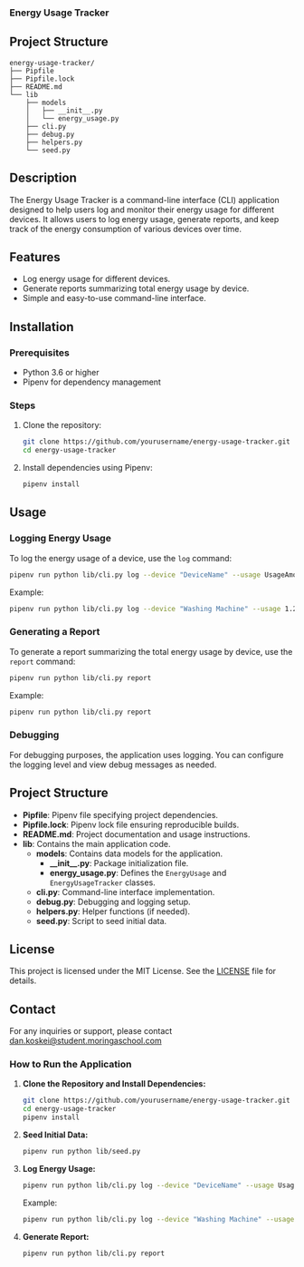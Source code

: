 ### Energy Usage Tracker

## Project Structure

```
energy-usage-tracker/
├── Pipfile
├── Pipfile.lock
├── README.md
└── lib
    ├── models
    │   ├── __init__.py
    │   └── energy_usage.py
    ├── cli.py
    ├── debug.py
    ├── helpers.py
    └── seed.py
```

## Description

The Energy Usage Tracker is a command-line interface (CLI) application designed to help users log and monitor their energy usage for different devices. It allows users to log energy usage, generate reports, and keep track of the energy consumption of various devices over time.

## Features

- Log energy usage for different devices.
- Generate reports summarizing total energy usage by device.
- Simple and easy-to-use command-line interface.

## Installation

### Prerequisites

- Python 3.6 or higher
- Pipenv for dependency management

### Steps

1. Clone the repository:

   ```sh
   git clone https://github.com/yourusername/energy-usage-tracker.git
   cd energy-usage-tracker
   ```

2. Install dependencies using Pipenv:

   ```sh
   pipenv install
   ```

## Usage

### Logging Energy Usage

To log the energy usage of a device, use the `log` command:

```sh
pipenv run python lib/cli.py log --device "DeviceName" --usage UsageAmount --unit UsageUnit
```

Example:

```sh
pipenv run python lib/cli.py log --device "Washing Machine" --usage 1.2 --unit kWh
```

### Generating a Report

To generate a report summarizing the total energy usage by device, use the `report` command:

```sh
pipenv run python lib/cli.py report
```

Example:

```sh
pipenv run python lib/cli.py report
```

### Debugging

For debugging purposes, the application uses logging. You can configure the logging level and view debug messages as needed.

## Project Structure

- **Pipfile**: Pipenv file specifying project dependencies.
- **Pipfile.lock**: Pipenv lock file ensuring reproducible builds.
- **README.md**: Project documentation and usage instructions.
- **lib**: Contains the main application code.
  - **models**: Contains data models for the application.
    - **\_\_init\_\_.py**: Package initialization file.
    - **energy_usage.py**: Defines the `EnergyUsage` and `EnergyUsageTracker` classes.
  - **cli.py**: Command-line interface implementation.
  - **debug.py**: Debugging and logging setup.
  - **helpers.py**: Helper functions (if needed).
  - **seed.py**: Script to seed initial data.

## License

This project is licensed under the MIT License. See the [LICENSE](LICENSE) file for details.



## Contact

For any inquiries or support, please contact dan.koskei@student.moringaschool.com 

### How to Run the Application

1. **Clone the Repository and Install Dependencies:**
   ```sh
   git clone https://github.com/yourusername/energy-usage-tracker.git
   cd energy-usage-tracker
   pipenv install
   ```

2. **Seed Initial Data:**
   ```sh
   pipenv run python lib/seed.py
   ```

3. **Log Energy Usage:**
   ```sh
   pipenv run python lib/cli.py log --device "DeviceName" --usage UsageAmount --unit UsageUnit
   ```

   Example:
   ```sh
   pipenv run python lib/cli.py log --device "Washing Machine" --usage 1.2 --unit kWh
   ```

4. **Generate Report:**
   ```sh
   pipenv run python lib/cli.py report
   ```

